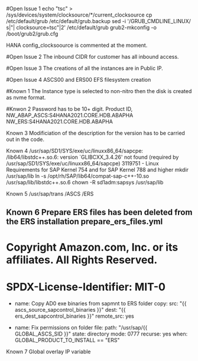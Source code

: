 #Open Issue 1
echo "tsc" > /sys/devices/system/clocksource/*/current_clocksource
cp /etc/default/grub /etc/default/grub.backup
sed -i '/GRUB_CMDLINE_LINUX/ s|"| clocksource=tsc"|2' /etc/default/grub
grub2-mkconfig -o /boot/grub2/grub.cfg

HANA config_clocksoource is commented at the moment.

#Open Issue 2
The inbound CIDR for customer has all inbound access.

#Open Issue 3
The creations of all the instances are in Public IP.

#Open Issue 4
ASCS00 and ERS00 EFS filesystem creation

#Known 1
The Instance type is selected to non-nitro then the disk is created as nvme format.

#Knwon 2
Password has to be 10+ digit.
Product ID,
NW_ABAP_ASCS:S4HANA2021.CORE.HDB.ABAPHA
NW_ERS:S4HANA2021.CORE.HDB.ABAPHA

Known 3
Modificiation of the description for the version has to be carried out in the code.

Known 4
/usr/sap/SD1/SYS/exe/uc/linuxx86_64/sapcpe: /lib64/libstdc++.so.6: version `GLIBCXX_3.4.26' not found (required by /usr/sap/SD1/SYS/exe/uc/linuxx86_64/sapcpe)
3119751 - Linux Requirements for SAP Kernel 754 and for SAP Kernel 788 and higher
mkdir /usr/sap/lib
ln -s /opt/rh/SAP/lib64/compat-sap-c++-10.so /usr/sap/lib/libstdc++.so.6
chown -R sd1adm:sapsys /usr/sap/lib

Known 5
/usr/sap/trans
/ASCS
/ERS

Known 6
Prepare ERS files has been deleted from the ERS installation prepare_ers_files.yml
---

# Copyright Amazon.com, Inc. or its affiliates. All Rights Reserved.
# SPDX-License-Identifier: MIT-0

- name: Copy AD0 exe binaries from sapmnt to ERS folder
  copy: 
    src: "{{ ascs_source_sapcontrol_binaries }}"
    dest: "{{ ers_dest_sapcontrol_binaries }}"
    remote_src: yes

- name: Fix permissions on folder
  file:
    path: "/usr/sap/{{ GLOBAL_ASCS_SID }}"
    state: directory
    mode: 0777
    recurse: yes
  when: GLOBAL_PRODUCT_TO_INSTALL == "ERS"

Known 7
Global overlay IP variable




